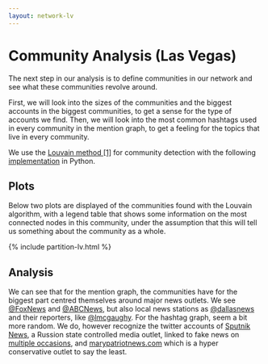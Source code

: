 ```yaml
---
layout: network-lv
---
```


# Community Analysis (Las Vegas)

The next step in our analysis is to define communities in our network and see what these communities revolve around.

First, we will look into the sizes of the communities and the biggest accounts in the biggest communities, to get a sense for the type of accounts we find.
Then, we will look into the most common hashtags used in every community in
the mention graph, to get a feeling for the topics that live in every community.

We use the [Louvain method \[1\]](references) for community detection with
the following [implementation](https://github.com/taynaud/python-louvain) in
Python.

## Plots

Below two plots are displayed of the communities found with the Louvain
algorithm, with a legend table that shows some information on the most connected
nodes in this community, under the assumption that this will tell us something
about the community as a whole.

{% include partition-lv.html %}

## Analysis
We can see that for the mention graph, the communities have for the biggest part
centred themselves around major news outlets. We see
[@FoxNews](https://www.twitter.com/FoxNews)
and [@ABCNews](https://www.twitter.com/ABCNews),
but also local news stations as
[@dallasnews](https://www.twitter.com/dallasnews) and their reporters, like
[@lmcgaughy](https://www.twitter.com/lmcgaughy). For the hashtag graph, seem a bit more random.
We do, however recognize the twitter accounts of
[Sputnik News](https://www.twitter.com/SputnikInt), a Russion state
controlled media outlet, linked to fake news on
[multiple occasions](https://en.wikipedia.org/wiki/Fake_news_website), and
[marypatriotnews.com](https://www.twitter.com/marypatriotnews)
which is a hyper conservative outlet to say the least.
